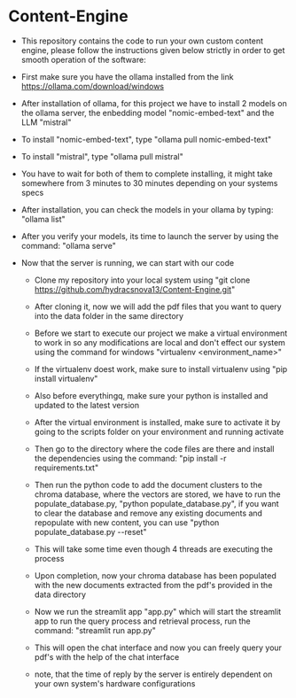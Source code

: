 # Content-Engine

- This repository contains the code to run your own custom content engine, please follow the instructions given below strictly in order to get smooth operation of the software:
   
- First make sure you have the ollama installed from the link https://ollama.com/download/windows

- After installation of ollama, for this project we have to install 2 models on the ollama server, the enbedding model "nomic-embed-text" and the LLM "mistral" 

- To install "nomic-embed-text", type "ollama pull nomic-embed-text"
- To install "mistral", type "ollama pull mistral"

- You have to wait for both of them to complete installing, it might take somewhere from 3 minutes to 30 minutes depending on your systems specs

- After installation, you can check the models in your ollama by typing: "ollama list"

- After you verify your models, its time to launch the server by using the command: "ollama serve"

- Now that the server is running, we can start with our code
   - Clone my repository into your local system using "git clone https://github.com/hydracsnova13/Content-Engine.git"
   
   - After cloning it, now we will add the pdf files that you want to query into the data folder in the same directory
 
   - Before we start to execute our project we make a virtual environment to work in so any modifications are local and don't effect our system using the command for windows "virtualenv <environment_name>"
 
   - If the virtualenv doest work, make sure to install virtualenv using "pip install virtualenv"
 
   - Also before everythingq, make sure your python is installed and updated to the latest version
 
   - After the virtual environment is installed, make sure to activate it by going to the scripts folder on your environment and running activate
 
   - Then go to the directory where the code files are there and install the dependencies using the command: "pip install -r requirements.txt"
 
   - Then run the python code to add the document clusters to the chroma database, where the vectors are stored, we have to run the populate_database.py, "python populate_database.py", if you want to clear the database and remove any existing documents and repopulate with new content, you can use "python populate_database.py --reset"
 
   - This will take some time even though 4 threads are executing the process
 
   - Upon completion, now your chroma database has been populated with the new documents extracted from the pdf's provided in the data directory
 
   - Now we run the streamlit app "app.py" which will start the streamlit app to run the query process and retrieval process, run the command: "streamlit run app.py"
 
   - This will open the chat interface and now you can freely query your pdf's with the help of the chat interface
 
   - note, that the time of reply by the server is entirely dependent on your own system's hardware configurations

